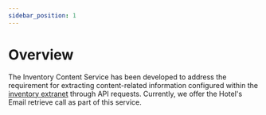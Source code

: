 ```yaml
---
sidebar_position: 1
---
```


# Overview

The Inventory Content Service has been developed to address the requirement for extracting content-related information configured within the [inventory extranet](https://inventory.xmltravelgate.com/Account/Login?ReturnUrl=%2f) through API requests. Currently, we offer the Hotel's Email retrieve call as part of this service.
